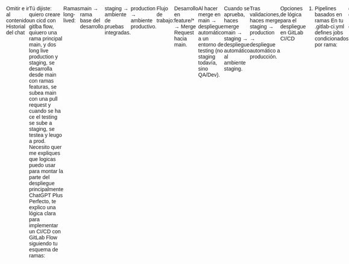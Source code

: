 Omitir e ir al contenido
Historial del chat

Tú dijiste:
quiero creare un cicd con gitlba flow, quiuero una rama principal main, y dos long live production y staging, se desarrolla desde main con ramas featuras, se subea main con una pull request y cuando se ha ce el testing se sube a staging, se testea y leugo a prod. Necesito quer me expliques que logicas puedo usar para montar la parte del despliegue principalmente
ChatGPT Plus
Perfecto, te explico una lógica clara para implementar un CI/CD con GitLab Flow siguiendo tu esquema de ramas:

Ramas long-lived:

main → rama base del desarrollo.

staging → ambiente de pruebas integradas.

production → ambiente productivo.

Flujo de trabajo:

Desarrollo en feature/* → Merge Request hacia main.

Al hacer merge en main → despliegue automático a un entorno de testing (no staging todavía, sino QA/Dev).

Cuando se aprueba, haces merge main → staging → despliegue automático al ambiente staging.

Tras validaciones, haces merge staging → production → despliegue automático a producción.

Opciones de lógica para el despliegue en GitLab CI/CD
1. Pipelines basados en ramas
En tu .gitlab-ci.yml defines jobs condicionados por rama:

deploy_testing:
  stage: deploy
  script:
    - ./scripts/deploy_testing.sh
  only:
    - main

deploy_staging:
  stage: deploy
  script:
    - ./scripts/deploy_staging.sh
  only:
    - staging

deploy_production:
  stage: deploy
  script:
    - ./scripts/deploy_production.sh
  only:
    - production
✔ Ventaja: muy sencillo, cada merge dispara su despliegue.
❌ Desventaja: menos control, si alguien mergea directo puede romper el flujo.

2. Pipelines basados en tags o merge requests
En vez de basarte en la rama, puedes obligar a que el despliegue ocurra con tags o pipelines manuales:

deploy_staging:
  stage: deploy
  script:
    - ./scripts/deploy_staging.sh
  only:
    - tags
  when: manual
✔ Ventaja: controlas que staging y prod solo se publiquen cuando crees un tag (v1.0.0-staging o v1.0.0).
❌ Más pasos manuales.

3. Pipelines multi-entorno con environments
GitLab tiene la keyword environment que te permite manejar historial de despliegues y rollbacks:

deploy_staging:
  stage: deploy
  script:
    - ./scripts/deploy_staging.sh
  environment:
    name: staging
    url: https://staging.miapp.com
  only:
    - staging

deploy_production:
  stage: deploy
  script:
    - ./scripts/deploy_production.sh
  environment:
    name: production
    url: https://miapp.com
  only:
    - production
✔ Ventaja: GitLab te da panel de ambientes, puedes ver qué commit está en cada entorno y hacer rollbacks.
❌ Necesitas disciplina en merges.

4. Uso de protected branches
Protege staging y production en GitLab para que solo usuarios autorizados puedan hacer merges.

Así evitas que cualquiera suba directo a prod.

👉 Mi recomendación:

Usa opción 1 (ramas) como base, con environment (opción 3) para mejor visibilidad.

Combínalo con protected branches para staging y prod.

Si tu equipo crece, puedes evolucionar a tags para releases (opción 2).

¿Quieres que te arme un ejemplo de .gitlab-ci.yml completo (con stages: build, test, deploy) para tu flujo de main → staging → production?

Tú dijiste:
no necestio ese detalle, me gustaría usar técnicas de despleigue que no requeiran recompilar todo el rato, me gustaría compilar una vez e ir subiendo el artefacto, pero no sé si tiene sentido con esta estrategia
ChatGPT Plus
Muy buena observación 👌 — lo que planteas sí tiene mucho sentido y es una práctica recomendada: “build once, deploy many”.

En tu estrategia con main → staging → production lo puedes lograr así:

🏗️ Principio: “Compilar una vez”
El pipeline de CI (en main) se encarga de:

Compilar el código.

Generar un artefacto (ej: binario, contenedor Docker, paquete .tar.gz o .deb).

Guardar ese artefacto en un registry (ej: GitLab Container Registry, GitLab Package Registry, Nexus, Artifactory, S3).

Ese artefacto queda versionado y firmado → el mismo build se usará en staging y production.

🚀 Estrategia de despliegue
En lugar de recompilar en cada rama, tus jobs de deploy solo descargan e instalan el artefacto ya construido.
Ejemplo con contenedores:

Build job en main:

Construye la imagen Docker.

Etiqueta algo como:

myapp:commit-sha

myapp:staging (último de main)

Deploy job en staging:

Extrae la imagen myapp:commit-sha desde el registry.

La despliega en el cluster de staging (Kubernetes, ECS, VM…).

Deploy job en production:

Toma exactamente la misma imagen que ya pasó por staging.

La sube a producción.

Esto garantiza que lo que probaste en staging es idéntico a lo que va a producción (sin recompilar ni reempaquetar).

🔧 Técnicas que puedes usar
GitLab artifacts: guardar binarios/paquetes temporales, pero expiran.

Package Registry / Container Registry: lo ideal para mantener históricos de builds.

Promoción de artefactos por tag o merge:

Cuando haces merge a staging → “promueves” el mismo artefacto de main.

Cuando pasas a producción → promueves ese mismo artefacto de staging.

📝 Implicaciones en tu flujo
El build solo ocurre en main.

staging y production no tienen jobs de build, solo de deploy.

Si te interesa trazabilidad, cada despliegue apunta a un commit/tag específico.

👉 En resumen:
Sí, tu idea encaja perfecto: compilas una sola vez en main, publicas un artefacto versionado, y lo “promocionas” a staging y production sin recompilar.

¿Quieres que te muestre un ejemplo de cómo quedaría un pipeline con este patrón (build once, deploy many) aplicado a imágenes Docker y GitLab Registry?

Tú dijiste:
pero hay muchos detalles que no entiendo como encajan, por ejemplo, creo vcarias features y la feature 1 me crea la version rc 1.0.0.1, la feature dos la rc 1.0.0.2 y la feature 3, la versión 1.0.0.3. Finalmente solo quiero desplegar a producción la feature 3 y la 1, pero no existe ningun artefacto para esto
ChatGPT Plus
Eso que describes es el típico punto de fricción entre ramas, artefactos y releases 🙂. Te lo desarmo:

🔑 El problema
Si cada feature branch genera su propio artefacto (1.0.0-rc.1, 1.0.0-rc.2, 1.0.0-rc.3…), esos artefactos son independientes.

Cuando dices: “quiero ir a producción con la 1 y la 3, pero no la 2”, en realidad lo que quieres es una combinación de código (feature1 + feature3) que nunca fue compilada como artefacto único.

Eso significa que no existe un artefacto ensamblado para ese conjunto exacto de cambios.

📌 Solución conceptual
Para poder “promover artefactos” sin recompilar, el artefacto debe corresponder a un estado exacto del código fuente.
Entonces la estrategia suele ser:

Las ramas de feature no son versiones reales → generan builds de testing, pero no “releases” formales.

La rama main (o release/*) es la que decide la combinación exacta de features que va a staging/prod.

Ejemplo: integras feature1 y feature3 en main.

Eso genera el artefacto 1.0.0 (que contiene exactamente esos dos features y no el 2).

Ese artefacto único es el que “sube la escalera”: main → staging → production.

🎯 Estrategias para manejarlo
1. Feature toggles (flags)
Compilas siempre todo junto (features 1, 2, 3).

Decides en qué entorno habilitas cada feature vía configuración.

Ventaja: un solo artefacto, puedes activar/desactivar features en staging/prod.

Desventaja: más complejidad de código/configuración.

2. Release branches
Cuando quieres preparar un release con un subconjunto de features, creas release/1.0.0.

Solo mergeas ahí los features aprobados (ej: feature1 + feature3).

Compilas esa rama → ese es tu artefacto 1.0.0.

Se promueve tal cual a staging y luego a prod.

3. Cherry-pick a main
Mantienes main como rama “release candidate”.

Si decides que feature2 no entra, simplemente no lo mergeas o revertes el merge.

El build de main refleja la combinación aprobada.

🚦 Qué pasa con tu ejemplo
Features generan builds de prueba (rcs) → útiles para validar en entornos aislados.

Pero para producción necesitas un artefacto consolidado.

Si la combinación que quieres (feature1 + feature3) nunca fue compilada en una rama común, tendrás que compilar una vez más al integrarlas.

Después sí puedes promover ese build único por staging → production.

👉 En resumen:
No puedes “mezclar artefactos” de distintas features sin recompilar, porque un artefacto siempre corresponde a un snapshot del código.
La práctica común es:

Compilar features individualmente solo para QA temprano.

Compilar una vez en integración (main/release) para el release real.

Promover ese build único a staging/prod.

¿Quieres que te pinte un diagrama de cómo quedaría un flujo típico de ramas + artefactos + entornos en este modelo “build once, deploy many”?

Tú dijiste:
como seria un ejemplo con release branches
ChatGPT Plus
Perfecto, te detallo cómo se ve un flujo con release branches aplicado a tu caso 👇

🔀 Flujo con release branches
Feature branches

Cada dev crea ramas feature/xxx.

Se integran y testean en main.

main siempre está en estado “integración continua”, puede romperse o no estar listo para un release.

Creación de una release branch

Cuando decides preparar un release, cortas:

git checkout -b release/1.0.0 main
Esa rama servirá para estabilizar y empaquetar la versión.

Selección de features

Solo se mergean en release/1.0.0 las features aprobadas (ej: feature1 + feature3).

Si feature2 no debe entrar, no se mergea ahí (aunque sí exista en main).

Build único del release

release/1.0.0 genera el artefacto final (myapp:1.0.0).

Ese artefacto es el que se despliega a staging → production.

“Build once, deploy many”.

Mantenimiento de la release branch

Si encuentras bugs, haces fixes directamente en release/1.0.0.

Luego esos fixes se backmergean a main.

Cierre de la release

Cuando se publica en producción, puedes:

Taggear la rama (v1.0.0).

Borrarla si no necesitas mantenimiento.

O mantenerla viva si vas a dar soporte paralelo (ej: release/1.0.x con hotfixes).

📌 Ejemplo en CI/CD
En .gitlab-ci.yml podrías condicionar los despliegues así:

build_release:
  stage: build
  script:
    - ./scripts/build.sh
  artifacts:
    paths:
      - dist/
  only:
    - /^release\/.*$/

deploy_staging:
  stage: deploy
  script:
    - ./scripts/deploy.sh staging dist/
  environment:
    name: staging
  only:
    - /^release\/.*$/

deploy_production:
  stage: deploy
  script:
    - ./scripts/deploy.sh production dist/
  environment:
    name: production
  only:
    - tags
👉 Flujo típico:

Haces branch release/1.0.0 → CI compila y despliega a staging.

Si pasa QA, taggeas v1.0.0 en esa rama → CI despliega a production usando exactamente el mismo build.

🚦 Ventajas de este modelo
Solo compilas una vez por release.

Puedes decidir qué features entran y cuáles no.

Mantienes trazabilidad (qué commit/tag está en cada ambiente).

Los hotfixes se manejan fácil: se hacen en la release y se backmergean a main.

¿Quieres que te prepare un diagrama visual del flujo de ramas + entornos + artefactos para verlo más claro?

Tú dijiste:
Muy buenas crea u nbreve readm,e para un repo de github Hola voy a usar esta simple web para ir subiendo contenido de las cosas que voy aprendiendo relacionadas con Application Security. el contenido sera principalmente vulnerabilidades web y como explotarlas, SSDLC, CICD y todo lo que tenga que ver con aplicaciones, seguridad y diseño
ChatGPT Plus
Escritura
Application Security Hub
Hola 👋
Este repositorio sirve como cuaderno de aprendizaje sobre Application Security. Aquí iré subiendo resúmenes, pruebas y guías prácticas sobre temas relacionados con seguridad de aplicaciones: vulnerabilidades web y su explotación (con fines educativos), SSDLC, CI/CD seguro y diseño seguro de aplicaciones.

¿Qué encontrarás?
Explicaciones y ejemplos prácticos de vulnerabilidades web (con PoC y mitigaciones).
Buenas prácticas para SSDLC y revisiones de seguridad.
Patrones y consejos para asegurar pipelines CI/CD.
Notas sobre diseño seguro, threat modeling y controles arquitectónicos.
Estructura (ejemplo)
/vulnerabilities
/ssdlc
/cicd
/design
/notes
Normas y ética
El contenido es educativo. No hagas pruebas en sistemas que no te pertenecen o sin autorización explícita. El objetivo es aprender a identificar y corregir problemas, no explotarlos ilegalmente.

Cómo contribuir
Fork + crea una branch feature/....
Añade tu contenido en la carpeta correspondiente.
Abre un Pull Request con descripción y referencias.
Revisa y discute en el PR — valoraremos claridad y contexto.
Licencia
Contenido bajo MIT (o la que prefieras). Añade LICENSE si quieres otra.

Contacto
Si quieres colaborar o preguntar algo, abre un issue o contáctame vía GitHub.

¡Bienvenido/a — aprendizaje práctico y responsable! 🚀

Notas rápidas: guarda esto como README.md. Puedo adaptarlo a un tono más formal, añadir badges (license/build) o incluir plantilla de CONTRIBUTING si quieres. ¿Lo dejo así o lo ajusto?

Tú dijiste:
Genial ahora quiero que mi repo sea una github page con que lengiuajes deberia hacerla? html entinedo y js?
ChatGPT Plus
¡Exacto! 🚀 Si quieres que tu repo se convierta en una GitHub Page, tienes varias opciones, dependiendo de cuánto quieras personalizar:

🔹 Opción 1 – HTML + CSS + JS puro
La forma más simple:

Creas un index.html.

Añades tu CSS (styles.css) y, si necesitas interactividad, un script.js.

GitHub Pages lo sirve directamente.

Ideal si quieres algo liviano y control total del contenido.

🔹 Opción 2 – Generadores estáticos soportados por GitHub
GitHub Pages soporta Jekyll nativamente.

Puedes escribir en Markdown (.md) y Jekyll genera el HTML.

Muy útil si lo tuyo son apuntes/documentación y no quieres lidiar con HTML manual.

También se pueden usar otros generadores estáticos (Hugo, Docusaurus, MkDocs), pero ahí normalmente compilas localmente y subes el HTML generado al branch gh-pages.

🔹 Opción 3 – Frameworks SPA (React, Vue, Svelte, Angular)
Si lo que quieres es una web más dinámica, puedes usar frameworks modernos.

Flujo típico:

Compilas tu proyecto (npm run build).

Subes el contenido de dist/ o build/ al branch gh-pages.

GitHub Pages lo servirá como un sitio estático.

⚖️ Recomendación para tu caso
Dado que tu repo es un repositorio de notas de seguridad/aprendizaje, lo más práctico suele ser:

Markdown + Jekyll → súper fácil de mantener (escribes como README, se convierte en web).

O si prefieres tener control del diseño → HTML + CSS + un poco de JS.

👉 Pregunta:
¿Quieres que tu sitio sea más tipo blog/documentación (más fácil con Jekyll/MkDocs) o más tipo web personalizada (HTML/JS/CSS)?

Tú dijiste:
Va a ser tipo documentación, crees que podrías decirme como hacer por ejemplo una landing page con estos datos #Application Security Hub

Hola 👋
Este repositorio sirve como cuaderno de aprendizaje sobre Application Security. Aquí iré subiendo resúmenes, pruebas y guías prácticas sobre temas relacionados con seguridad de aplicaciones: vulnerabilidades web y su explotación (con fines educativos), SSDLC, CI/CD seguro y diseño seguro de aplicaciones.

¿Qué encontrarás?
Explicaciones y ejemplos prácticos de vulnerabilidades web (con PoC y mitigaciones).
Buenas prácticas para SSDLC y revisiones de seguridad.
Patrones y consejos para asegurar pipelines CI/CD.
Notas sobre diseño seguro, threat modeling y controles arquitectónicos.

El contenido que se suba no tiene porque ser óptimo y puede contener erratas, mi objetivo no va a ser educar, si no aprender :) y un desplegable a la izqquierda que salga en formato de lsita 3 botnoes? 
ChatGPT Plus
¡Perfecto! 😃 Para algo tipo documentación simple, una landing estática con HTML + CSS + un poquito de JS te viene genial.

Te dejo un ejemplo mínimo de landing page con un sidebar a la izquierda con 3 botones y tu contenido a la derecha. Lo podrías usar como index.html en tu GitHub Pages:

<!DOCTYPE html>
<html lang="es">
<head>
  <meta charset="UTF-8">
  <meta name="viewport" content="width=device-width, initial-scale=1.0">
  <title>Application Security Hub</title>
  <style>
    body {
      margin: 0;
      font-family: Arial, sans-serif;
      display: flex;
      height: 100vh;
    }

    /* Sidebar */
    .sidebar {
      background-color: #1e293b; /* gris oscuro */
      color: white;
      width: 220px;
      padding: 20px;
      display: flex;
      flex-direction: column;
      gap: 10px;
    }
    .sidebar h2 {
      margin-top: 0;
      font-size: 18px;
      border-bottom: 1px solid #334155;
      padding-bottom: 8px;
    }
    .sidebar button {
      background: #334155;
      border: none;
      padding: 10px;
      color: white;
      font-size: 14px;
      text-align: left;
      border-radius: 6px;
      cursor: pointer;
      transition: background 0.2s;
    }
    .sidebar button:hover {
      background: #475569;
    }

    /* Main content */
    .content {
      flex: 1;
      padding: 40px;
      background: #f9fafb;
      overflow-y: auto;
    }
    .content h1 {
      font-size: 28px;
      margin-top: 0;
    }
    .content p {
      line-height: 1.6;
    }
    .content ul {
      margin: 10px 0;
      padding-left: 20px;
    }
  </style>
</head>
<body>

  <!-- Sidebar -->
  <div class="sidebar">
    <h2>Menú</h2>
    <button onclick="showSection('intro')">Introducción</button>
    <button onclick="showSection('temas')">¿Qué encontrarás?</button>
    <button onclick="showSection('nota')">Nota final</button>
  </div>

  <!-- Main content -->
  <div class="content">
    <div id="intro">
      <h1>Application Security Hub</h1>
      <p>Hola 👋<br>
      Este repositorio sirve como cuaderno de aprendizaje sobre Application Security. Aquí iré subiendo resúmenes, pruebas y guías prácticas sobre temas relacionados con seguridad de aplicaciones: vulnerabilidades web y su explotación (con fines educativos), SSDLC, CI/CD seguro y diseño seguro de aplicaciones.</p>
    </div>

    <div id="temas" style="display:none;">
      <h2>¿Qué encontrarás?</h2>
      <ul>
        <li>Explicaciones y ejemplos prácticos de <b>vulnerabilidades web</b> (con PoC y mitigaciones).</li>
        <li>Buenas prácticas para <b>SSDLC</b> y revisiones de seguridad.</li>
        <li>Patrones y consejos para asegurar <b>pipelines CI/CD</b>.</li>
        <li>Notas sobre <b>diseño seguro</b>, threat modeling y controles arquitectónicos.</li>
      </ul>
    </div>

    <div id="nota" style="display:none;">
      <h2>Nota final</h2>
      <p>El contenido que se suba no tiene porque ser óptimo y puede contener erratas.<br>
      Mi objetivo no va a ser educar, sino <b>aprender</b> 🙂</p>
    </div>
  </div>

  <script>
    function showSection(id) {
      document.querySelectorAll('.content > div').forEach(div => div.style.display = 'none');
      document.getElementById(id).style.display = 'block';
    }
  </script>
</body>
</html>
🔎 Cómo funciona:
Tienes un sidebar fijo a la izquierda con tres botones.

Cada botón cambia la sección visible en el área principal.

El contenido está dividido en <div>s (intro, temas, nota).

👉 Esto es súper liviano y GitHub Pages lo sirve directo.
Si luego quieres crecer a algo más “tipo documentación pro” (con búsqueda, navegación, dark mode, etc.), podrías migrar a MkDocs Material o Docusaurus, que ya traen la UX de docu lista.

¿Quieres que te muestre también cómo montarlo con MkDocs (Markdown → web estática automática)?

Tú dijiste:
y si lo quisiese hacer con puro html css y js?
ChatGPT Plus
El ejemplo que te dejé ya es puro HTML + CSS + JS vanilla 😉, no hay frameworks ni librerías externas, solo código plano que puedes poner en un index.html y GitHub Pages lo servirá.

Te resumo lo que tendrías que hacer si quieres mantenerlo solo con HTML, CSS y JS:

📂 Estructura mínima del repo
/ (raíz del repo)
  index.html
  style.css
  script.js
index.html
Tu página base, donde llamas a los otros dos ficheros:

<!DOCTYPE html>
<html lang="es">
<head>
  <meta charset="UTF-8">
  <meta name="viewport" content="width=device-width, initial-scale=1.0">
  <title>Application Security Hub</title>
  <link rel="stylesheet" href="style.css">
</head>
<body>

  <div class="sidebar">
    <h2>Menú</h2>
    <button onclick="showSection('intro')">Introducción</button>
    <button onclick="showSection('temas')">¿Qué encontrarás?</button>
    <button onclick="showSection('nota')">Nota final</button>
  </div>

  <div class="content">
    <div id="intro">
      <h1>Application Security Hub</h1>
      <p>Hola 👋 Este repositorio sirve como cuaderno de aprendizaje sobre Application Security...</p>
    </div>

    <div id="temas" style="display:none;">
      <h2>¿Qué encontrarás?</h2>
      <ul>
        <li>Vulnerabilidades web (con PoC y mitigaciones).</li>
        <li>Buenas prácticas de SSDLC.</li>
        <li>Seguridad en pipelines CI/CD.</li>
        <li>Notas sobre diseño seguro.</li>
      </ul>
    </div>

    <div id="nota" style="display:none;">
      <h2>Nota final</h2>
      <p>El contenido que se suba no tiene porque ser óptimo y puede contener erratas.<br>
      Mi objetivo no va a ser educar, sino aprender 🙂</p>
    </div>
  </div>

  <script src="script.js"></script>
</body>
</html>
style.css
Tu hoja de estilos:

body {
  margin: 0;
  font-family: Arial, sans-serif;
  display: flex;
  height: 100vh;
}

.sidebar {
  background-color: #1e293b;
  color: white;
  width: 220px;
  padding: 20px;
  display: flex;
  flex-direction: column;
  gap: 10px;
}

.sidebar h2 {
  margin-top: 0;
  font-size: 18px;
  border-bottom: 1px solid #334155;
  padding-bottom: 8px;
}

.sidebar button {
  background: #334155;
  border: none;
  padding: 10px;
  color: white;
  font-size: 14px;
  text-align: left;
  border-radius: 6px;
  cursor: pointer;
  transition: background 0.2s;
}

.sidebar button:hover {
  background: #475569;
}

.content {
  flex: 1;
  padding: 40px;
  background: #f9fafb;
  overflow-y: auto;
}

.content h1 {
  font-size: 28px;
  margin-top: 0;
}

.content p {
  line-height: 1.6;
}
script.js
Tu lógica en JS puro para mostrar/ocultar secciones:

function showSection(id) {
  document.querySelectorAll('.content > div').forEach(div => {
    div.style.display = 'none';
  });
  document.getElementById(id).style.display = 'block';
}
🚀 Cómo ponerlo online en GitHub Pages
Crea un repo nuevo en GitHub.

Sube estos 3 archivos (index.html, style.css, script.js).

En Settings → Pages, selecciona la rama main y carpeta /root.

GitHub te dará una URL tipo:

https://tu-usuario.github.io/tu-repo
👉 Así lo tienes 100% en HTML, CSS y JS plano, fácil de mantener y sin dependencias externas.

¿Quieres que te arme además una versión responsive (que se vea bien también en móvil con un menú hamburguesa)?

Tú dijiste:
estoy en mi git en local y no se con que user estoy logeado
ChatGPT Plus
Para saber con qué usuario tienes configurado Git en local, puedes usar estos comandos:

🔎 Ver usuario global de Git
git config --global user.name
git config --global user.email
🔎 Ver usuario configurado en el repo actual
(útil si tienes distintos proyectos con usuarios distintos)

git config --local user.name
git config --local user.email
🔎 Ver todo el detalle de configuración activa
git config --list
🔑 Ojo: usuario de Git ≠ usuario logeado en GitHub
Lo anterior solo te dice qué nombre/email pones en los commits.
Si quieres ver con qué cuenta estás autenticado en GitHub (la que usas para git push), puedes revisar:

Credenciales guardadas en tu sistema:

En Linux/Mac:

git credential-osxkeychain get
o revisa el archivo ~/.git-credentials.

En Windows: Administrador de credenciales.

Comprobar acceso remoto:

git remote -v
Te mostrará la URL de tu repo (ej: git@github.com:usuario/repo.git o https://github.com/usuario/repo.git).

Probar autenticación a GitHub (si usas SSH):

ssh -T git@github.com
Te dirá con qué usuario de GitHub estás autenticado.

👉 ¿Quieres que te deje un mini script que te muestre de un golpe el user.name, user.email y el usuario de GitHub remoto que estás usando en ese repo?

Tú dijiste:
como puedo tener otro user en mi git local?
ChatGPT Plus
Muy buena pregunta 🙌. En Git puedes trabajar con varios usuarios, lo importante es separar:

La identidad en los commits (user.name y user.email).

La cuenta con la que te autenticas al remoto (GitHub/GitLab/Bitbucket).

🔹 1. Configurar varios usuarios en Git (por proyecto)
Por defecto, Git usa la config global (~/.gitconfig), pero puedes sobrescribirla por repo con la opción --local.

Ejemplo:

# Usuario global (se aplica a todos los repos si no hay override)
git config --global user.name "Tu Nombre Global"
git config --global user.email "global@email.com"

# Usuario específico para un repo concreto
cd ~/proyecto1
git config --local user.name "Usuario Proyecto1"
git config --local user.email "proyecto1@email.com"

cd ~/proyecto2
git config --local user.name "Usuario Proyecto2"
git config --local user.email "proyecto2@email.com"
👉 Así, cada repo puede firmar commits con un usuario distinto.

🔹 2. Usar múltiples cuentas de GitHub (autenticación)
El problema real suele estar en cómo te conectas al remoto.
Si usas HTTPS, Git puede guardar un token diferente por repo.
Si usas SSH, lo más limpio es configurar claves SSH distintas para cada cuenta:

Genera claves distintas:

ssh-keygen -t ed25519 -C "tu-correo-1@email.com" -f ~/.ssh/id_github_personal
ssh-keygen -t ed25519 -C "tu-correo-2@email.com" -f ~/.ssh/id_github_work
Edita tu ~/.ssh/config:

Host github.com-personal
  HostName github.com
  User git
  IdentityFile ~/.ssh/id_github_personal

Host github.com-work
  HostName github.com
  User git
  IdentityFile ~/.ssh/id_github_work
En cada repo, cambia el remoto según la cuenta:

# Personal
git remote set-url origin git@github.com-personal:usuario-personal/repo.git

# Trabajo
git remote set-url origin git@github.com-work:usuario-work/repo.git
👉 De esta manera, un repo usa tu cuenta personal y otro la de trabajo, sin pisarse.

🔹 3. Resumen práctico
Commits → se identifican con user.name + user.email (config local en cada repo).

Push/Pull → se autentican con tu token/clave (HTTPS o SSH, gestionado por remoto).

¿Quieres que te prepare un ejemplo paso a paso para tener:

una cuenta personal y

una cuenta de trabajo
conviviendo en el mismo PC con GitHub?

Tú dijiste:
y no hay un comando o algo con el que me pida login?
ChatGPT Plus
Sí 😃, hay formas de forzar a Git a pedirte login de nuevo, pero depende de si usas HTTPS o SSH para conectar con GitHub.

🔹 Si usas HTTPS (con tokens de GitHub)
Cuando haces git push la primera vez, Git puede guardar el token en el credential helper de tu sistema.
Para que te vuelva a pedir login:

Borrar las credenciales guardadas

git credential-cache exit
git credential-cache --timeout=1
O directamente editar el archivo de credenciales:

git config --global --unset credential.helper
En Windows: ve a Administrador de credenciales.
En Mac: usa Keychain Access.
En Linux: mira ~/.git-credentials.

Luego, la próxima vez que hagas:

git push
Git te pedirá usuario/token otra vez.

⚠️ Recuerda: GitHub ya no acepta contraseñas, tienes que usar un Personal Access Token (PAT) como “contraseña”.

🔹 Si usas SSH
Con SSH, nunca pide “login con usuario/contraseña” porque se basa en claves.
Para cambiar de cuenta, lo normal es:

Generar otra clave SSH.

Configurar ~/.ssh/config para apuntar a la cuenta que quieras.

Cambiar el remoto (git remote set-url origin git@github.com-work:org/repo.git).

Entonces Git usará la clave correspondiente a esa cuenta.

🔹 Atajo rápido para forzar login en HTTPS
Si quieres que en un repo específico Git siempre te pida login (sin cachearlo):

git config credential.helper ""
Eso deshabilita el almacenamiento de credenciales solo en ese repo, y cada git push te pedirá usuario/token.

👉 Pregunta: ¿quieres trabajar con dos cuentas de GitHub en la misma máquina y que Git te pida elegir cada vez, o prefieres tenerlas configuradas en paralelo (sin que te moleste el login)?

Tú dijiste:
y si esto lo quisiese ahcer conb jelly?
ChatGPT Plus
Cuando dices “jelly” imagino que te refieres a Jekyll (el generador de sitios estáticos que soporta GitHub Pages de forma nativa).
Si es así, la idea cambia un poco: no trabajas con HTML/JS plano, sino que usas Markdown + layouts y Jekyll te compila todo a HTML automáticamente.

🚀 Cómo hacerlo con Jekyll en GitHub Pages
1. Instalar Jekyll en tu máquina (opcional)
Si quieres previsualizar localmente:

# Necesitas Ruby instalado
gem install jekyll bundler
jekyll new mysite
cd mysite
bundle exec jekyll serve
Luego abres en http://localhost:4000.

(Si no quieres instalar nada, GitHub Pages lo hace por ti en el server, con una versión predefinida de Jekyll.)

2. Estructura mínima del repo
Con Jekyll, tu repo se ve así:

/ (raíz)
  _config.yml
  index.md
  _posts/
  assets/
_config.yml → configuración global (nombre del sitio, tema, URL).

index.md → tu landing page (en Markdown, Jekyll la convierte a HTML).

_posts/ → artículos/documentación en formato blog (YYYY-MM-DD-titulo.md).

3. Ejemplo de index.md
---
layout: default
title: Application Security Hub
---

# Application Security Hub

Hola 👋  
Este repositorio sirve como cuaderno de aprendizaje sobre **Application Security**.

## ¿Qué encontrarás?
- Vulnerabilidades web y cómo explotarlas (con fines educativos).
- Buenas prácticas de **SSDLC**.
- Seguridad en pipelines **CI/CD**.
- Notas sobre **diseño seguro** y *threat modeling*.

---

⚠️ **Nota:** El contenido puede tener erratas y no pretende ser un curso formal, sino un espacio de aprendizaje.
4. _config.yml (ejemplo básico)
title: Application Security Hub
description: Apuntes y pruebas sobre seguridad en aplicaciones.
theme: minima
5. Sidebar / Navegación
Si quieres un sidebar con botones, en Jekyll lo normal es usar un tema con navegación lateral (ej: Just-the-Docs, Minimal Mistakes, Dinky).
Ejemplo con Just-the-Docs:

En _config.yml:

remote_theme: just-the-docs/just-the-docs
En _config.yml defines la navegación:

just_the_docs:
  nav_order: 1
  aux_links:
    "GitHub":
      - "https://github.com/tuusuario/turepo"
Así ya tienes sidebar automático con secciones.

6. Publicar en GitHub Pages
Sube el repo a GitHub.

Ve a Settings → Pages y elige:

Branch: main

Carpeta: / (root)

GitHub Pages compila tu sitio con Jekyll y lo sirve en:

https://tuusuario.github.io/turepo
✅ Con Jekyll no necesitas andar picando HTML/JS, puedes escribir todo en Markdown (.md) y usar un tema que te dé la navegación y estilo de documentación automáticamente.

👉 ¿Quieres que te prepare un ejemplo de repo Jekyll con Just-the-Docs (tema de documentación con sidebar y navegación lista) para que solo lo clones y empieces a meter tus notas?

Tú dijiste:
👉 ¿Quieres que te prepare un ejemplo de repo Jekyll con Just-the-Docs (tema de documentación con sidebar y navegación lista) para que solo lo clones y empieces a meter tus notas? Si, quiero una landing page con Hola 👋 Este repositorio sirve como cuaderno de aprendizaje sobre Application Security. Aquí iré subiendo resúmenes, pruebas y guías prácticas sobre temas relacionados con seguridad de aplicaciones: vulnerabilidades web y su explotación (con fines educativos), SSDLC, CI/CD seguro y diseño seguro de aplicaciones. ¿Qué encontrarás? Explicaciones y ejemplos prácticos de vulnerabilidades web (con PoC y mitigaciones). Buenas prácticas para SSDLC y revisiones de seguridad. Patrones y consejos para asegurar pipelines CI/CD. Notas sobre diseño seguro, threat modeling y controles arquitectónicos. El contenido que se suba no tiene porque ser óptimo y puede contener erratas, mi objetivo no va a ser educar, si no aprender :) y despùes a la izquierda que haya una lista con este contenido 1. Vulnerbailidades Web - Teoria 2. Vulnerabilidades Web - Explotación 3. DevSecOps 4. Diseño Seguro
ChatGPT Plus
Perfecto 🚀, con Jekyll + Just-the-Docs puedes tener justo lo que pides:

Una landing page con tu introducción.

Un sidebar a la izquierda con los 4 apartados de contenido.

Aquí te dejo un ejemplo mínimo de repo que puedes clonar:

📂 Estructura del repo
/ (raíz del repo)
  _config.yml
  index.md
  docs/
    vulnerabilidades-teoria.md
    vulnerabilidades-explotacion.md
    devsecops.md
    diseno-seguro.md
📝 _config.yml
Configura el tema y la navegación:

title: Application Security Hub
description: Cuaderno de aprendizaje sobre seguridad de aplicaciones.
remote_theme: just-the-docs/just-the-docs

# Just the Docs config
nav_order: 1
permalink: pretty
color_scheme: light

# Sidebar navigation
nav:
  - title: "Inicio"
    url: /
  - title: "Vulnerabilidades Web - Teoría"
    url: /docs/vulnerabilidades-teoria
  - title: "Vulnerabilidades Web - Explotación"
    url: /docs/vulnerabilidades-explotacion
  - title: "DevSecOps"
    url: /docs/devsecops
  - title: "Diseño Seguro"
    url: /docs/diseno-seguro
📝 index.md
Este será tu landing:

---
title: Application Security Hub
layout: default
nav_order: 1
---

# Application Security Hub

Hola 👋  
Este repositorio sirve como cuaderno de aprendizaje sobre **Application Security**.  
Aquí iré subiendo resúmenes, pruebas y guías prácticas sobre temas relacionados con seguridad de aplicaciones: vulnerabilidades web y su explotación (con fines educativos), SSDLC, CI/CD seguro y diseño seguro de aplicaciones.

---

## ¿Qué encontrarás?
- Explicaciones y ejemplos prácticos de vulnerabilidades web (con PoC y mitigaciones).
- Buenas prácticas para SSDLC y revisiones de seguridad.
- Patrones y consejos para asegurar pipelines CI/CD.
- Notas sobre diseño seguro, *threat modeling* y controles arquitectónicos.

---

⚠️ **Nota:** El contenido que se suba no tiene por qué ser óptimo y puede contener erratas.  
Mi objetivo no es educar, sino **aprender** 🙂
📝 docs/vulnerabilidades-teoria.md
---
title: Vulnerabilidades Web - Teoría
layout: default
---

# Vulnerabilidades Web - Teoría

Aquí podrás documentar las bases teóricas de las vulnerabilidades más comunes.
📝 docs/vulnerabilidades-explotacion.md
---
title: Vulnerabilidades Web - Explotación
layout: default
---

# Vulnerabilidades Web - Explotación

Ejemplos prácticos y pruebas de concepto (PoC) para explotación de vulnerabilidades web.
📝 docs/devsecops.md
---
title: DevSecOps
layout: default
---

# DevSecOps

Buenas prácticas y herramientas para integrar seguridad en el ciclo de vida del software y pipelines CI/CD.
📝 docs/diseno-seguro.md
---
title: Diseño Seguro
layout: default
---

# Diseño Seguro

Notas sobre arquitectura segura, threat modeling y patrones de diseño seguro.
🚀 Cómo publicarlo en GitHub Pages
Sube todo esto a tu repo en GitHub.

Ve a Settings → Pages y activa GitHub Pages desde la rama main, carpeta / (root).

Tu sitio estará disponible en:

https://tuusuario.github.io/turepo
👉 Con esto tendrás:

Una landing page clara con tu texto inicial.

Un sidebar a la izquierda con los 4 apartados (Teoría, Explotación, DevSecOps, Diseño Seguro).

Todo en Markdown, fácil de escribir y mantener.

¿Quieres que te prepare también un screenshot de cómo se vería para que lo visualices antes de montarlo?




Ningún archivo seleccionadoNingún archivo seleccionado
ChatGPT puede cometer errores. Considera verificar la información importante. Ver preferencias de cookies.
